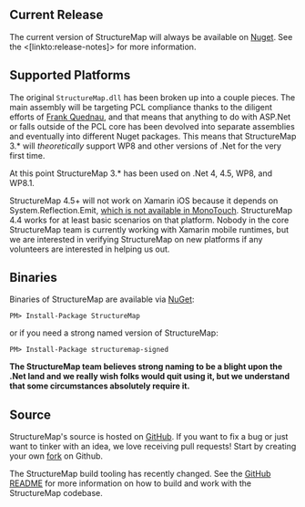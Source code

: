 <!--Title: Get StructureMap-->
<!--Url: get-structuremap-->


## Current Release

The current version of StructureMap will always be available on [Nuget](https://www.nuget.org/packages/structuremap/). See the <[linkto:release-notes]> for more information.



## Supported Platforms

The original `StructureMap.dll` has been broken up into a couple pieces. The main assembly will be targeting PCL compliance thanks to the diligent efforts of [Frank Quednau](https://twitter.com/fquednau), and that means that anything to do with ASP.Net or falls outside of the PCL core has been devolved into separate assemblies and eventually into different Nuget packages. This means that StructureMap 3.* will *theoretically* support WP8 and other versions of .Net for the very first time.

At this point StructureMap 3.* has been used on .Net 4, 4.5, WP8, and WP8.1. 

StructureMap 4.5+ will not work on Xamarin iOS because it depends on System.Reflection.Emit, [which is not available in MonoTouch](https://developer.xamarin.com/guides/ios/advanced_topics/limitations/). StructureMap 4.4 works for at least basic scenarios on that platform. Nobody in the core StructureMap team is currently working with Xamarin mobile runtimes, but we are interested in verifying StructureMap on new platforms if any volunteers are interested in helping us out.

## Binaries

Binaries of StructureMap are available via [NuGet](http://www.nuget.org/packages/structuremap/):

    PM> Install-Package StructureMap

or if you need a strong named version of StructureMap:

    PM> Install-Package structuremap-signed

**The StructureMap team believes strong naming to be a blight upon the .Net land and we really wish folks would quit using it, but we understand that some circumstances absolutely require it.**

## Source

StructureMap's source is hosted on [GitHub](https://github.com/structuremap/structuremap/). If you want to fix a bug or just want to tinker with an idea, we love receiving pull requests! Start by creating your own [fork](https://github.com/structuremap/structuremap/fork) on Github.

The StructureMap build tooling has recently changed. See the [GitHub README](https://github.com/structuremap/structuremap/blob/master/README.markdown) for more information on how to build and work with the StructureMap codebase.

